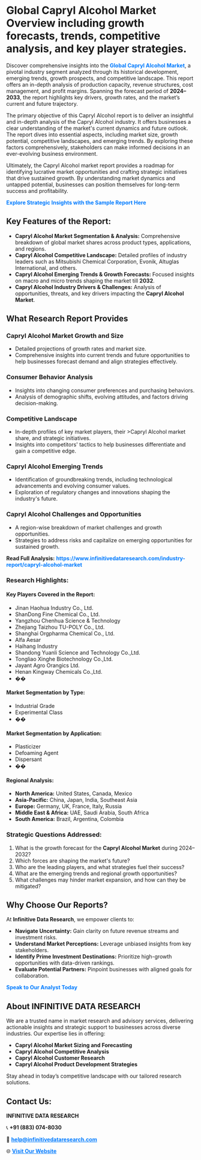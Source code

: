 <h1>Global Capryl Alcohol Market Overview including growth forecasts, trends, competitive analysis, and key player strategies.</h1>
<p>
Discover comprehensive insights into the 
<a href="https://www.infinitivedataresearch.com/industry-report/capryl-alcohol-market" rel="dofollow" style="color: #007BFF; text-decoration: none;"><strong>Global Capryl Alcohol Market</strong></a>, a pivotal industry segment analyzed through its historical development, emerging trends, growth prospects, and competitive landscape. This report offers an in-depth analysis of production capacity, revenue structures, cost management, and profit margins. Spanning the forecast period of <strong>2024–2033</strong>, the report highlights key drivers, growth rates, and the market’s current and future trajectory.
</p>
<p>
The primary objective of this Capryl Alcohol report is to deliver an insightful and in-depth analysis of the Capryl Alcohol industry. It offers businesses a clear understanding of the market's current dynamics and future outlook. The report dives into essential aspects, including market size, growth potential, competitive landscapes, and emerging trends. By exploring these factors comprehensively, stakeholders can make informed decisions in an ever-evolving business environment.
</p>
<p>
Ultimately, the Capryl Alcohol market report provides a roadmap for identifying lucrative market opportunities and crafting strategic initiatives that drive sustained growth. By understanding market dynamics and untapped potential, businesses can position themselves for long-term success and profitability.
</p>
<p>
<a href="https://www.infinitivedataresearch.com/request-sample/reportId=108152" style="color: #007BFF; text-decoration: none;"><strong>Explore Strategic Insights with the Sample Report Here</strong></a>
</p>

<h2>Key Features of the Report:</h2>
<ul>
<li><strong>Capryl Alcohol Market Segmentation & Analysis:</strong> Comprehensive breakdown of global market shares across product types, applications, and regions.</li>
<li><strong>Capryl Alcohol Competitive Landscape:</strong> Detailed profiles of industry leaders such as Mitsubishi Chemical Corporation, Evonik, Altuglas International, and others.</li>
<li><strong>Capryl Alcohol Emerging Trends & Growth Forecasts:</strong> Focused insights on macro and micro trends shaping the market till <strong>2032</strong>.</li>
<li><strong>Capryl Alcohol Industry Drivers & Challenges:</strong> Analysis of opportunities, threats, and key drivers impacting the <strong>Capryl Alcohol Market</strong>.</li>
</ul>

<h2>What Research Report Provides</h2>
<h3>Capryl Alcohol Market Growth and Size</h3>
<ul>
<li>Detailed projections of growth rates and market size.</li>
<li>Comprehensive insights into current trends and future opportunities to help businesses forecast demand and align strategies effectively.</li>
</ul>

<h3>Consumer Behavior Analysis</h3>
<ul>
<li>Insights into changing consumer preferences and purchasing behaviors.</li>
<li>Analysis of demographic shifts, evolving attitudes, and factors driving decision-making.</li>
</ul>

<h3>Competitive Landscape</h3>
<ul>
<li>In-depth profiles of key market players, their >Capryl Alcohol market share, and strategic initiatives.</li>
<li>Insights into competitors' tactics to help businesses differentiate and gain a competitive edge.</li>
</ul>

<h3>Capryl Alcohol Emerging Trends</h3>
<ul>
<li>Identification of groundbreaking trends, including technological advancements and evolving consumer values.</li>
<li>Exploration of regulatory changes and innovations shaping the industry's future.</li>
</ul>

<h3>Capryl Alcohol Challenges and Opportunities</h3>
<ul>
<li>A region-wise breakdown of market challenges and growth opportunities.</li>
<li>Strategies to address risks and capitalize on emerging opportunities for sustained growth.</li>
</ul>
<p><strong>Read Full Analysis:</strong> <a href="https://www.infinitivedataresearch.com/industry-report/capryl-alcohol-market" rel="dofollow" style="color: #007BFF; text-decoration: none;"><strong>https://www.infinitivedataresearch.com/industry-report/capryl-alcohol-market</strong></a></p>
<h3>Research Highlights:</h3>
<h4>Key Players Covered in the Report:</h4>
<ul><li>Jinan Haohua Industry Co., Ltd.</li><li>ShanDong Fine Chemical Co., Ltd.</li><li>Yangzhou Chenhua Science &amp; Technology</li><li>Zhejiang Taizhou TU-POLY Co., Ltd.</li><li>Shanghai Orgpharma Chemical Co., Ltd.</li><li>Alfa Aesar</li><li>Haihang Industry</li><li>Shandong Yuanli Science and Technology Co.,Ltd.</li><li>Tongliao Xinghe Biotechnology Co.,Ltd.</li><li>Jayant Agro Orangics Ltd.</li><li>Henan Kingway Chemicals Co.,Ltd.</li><li>��</li></ul>
<h4>Market Segmentation by Type:</h4>
<ul><li>Industrial Grade</li><li>Experimental Class</li><li>��</li></ul>
<h4>Market Segmentation by Application:</h4>
<ul><li>Plasticizer</li><li>Defoaming Agent</li><li>Dispersant</li><li>��</li></ul>

<h4>Regional Analysis:</h4>
<ul>
<li><strong>North America:</strong> United States, Canada, Mexico</li>
<li><strong>Asia-Pacific:</strong> China, Japan, India, Southeast Asia</li>
<li><strong>Europe:</strong> Germany, UK, France, Italy, Russia</li>
<li><strong>Middle East & Africa:</strong> UAE, Saudi Arabia, South Africa</li>
<li><strong>South America:</strong> Brazil, Argentina, Colombia</li>
</ul>

<h3>Strategic Questions Addressed:</h3>
<ol>
<li>What is the growth forecast for the <strong>Capryl Alcohol Market</strong> during 2024–2032?</li>
<li>Which forces are shaping the market's future?</li>
<li>Who are the leading players, and what strategies fuel their success?</li>
<li>What are the emerging trends and regional growth opportunities?</li>
<li>What challenges may hinder market expansion, and how can they be mitigated?</li>
</ol>

<h2>Why Choose Our Reports?</h2>
<p>At <strong>Infinitive Data Research</strong>, we empower clients to:</p>
<ul>
<li><strong>Navigate Uncertainty:</strong> Gain clarity on future revenue streams and investment risks.</li>
<li><strong>Understand Market Perceptions:</strong> Leverage unbiased insights from key stakeholders.</li>
<li><strong>Identify Prime Investment Destinations:</strong> Prioritize high-growth opportunities with data-driven rankings.</li>
<li><strong>Evaluate Potential Partners:</strong> Pinpoint businesses with aligned goals for collaboration.</li>
</ul>
<p><a href="https://www.infinitivedataresearch.com/industry-report/capryl-alcohol-market" rel="dofollow" style="color: #007BFF; text-decoration: none;"><strong>Speak to Our Analyst Today</strong></a></p>

<h2>About INFINITIVE DATA RESEARCH</h2>
<p>We are a trusted name in market research and advisory services, delivering actionable insights and strategic support to businesses across diverse industries. Our expertise lies in offering:</p>
<ul>
<li><strong>Capryl Alcohol Market Sizing and Forecasting</strong></li>
<li><strong>Capryl Alcohol Competitive Analysis</strong></li>
<li><strong>Capryl Alcohol Customer Research</strong></li>
<li><strong>Capryl Alcohol Product Development Strategies</strong></li>
</ul>
<p>Stay ahead in today’s competitive landscape with our tailored research solutions.</p>

<h2>Contact Us:</h2>
<p><strong>INFINITIVE DATA RESEARCH</strong></p>
<p>📞 <strong>+91 (883) 074-8030</strong></p>
<p>📧 <strong><a href="mailto:help@infinitivedataresearch.com" style="color: #007BFF;">help@infinitivedataresearch.com</a></strong></p>
<p>🌐 <strong><a href="https://www.infinitivedataresearch.com" rel="dofollow" style="color: #007BFF;">Visit Our Website</a></strong></p>